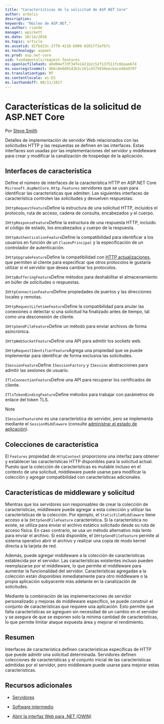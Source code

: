 ```yaml
---
title: "Características de la solicitud de ASP.NET Core"
author: ardalis
description: 
keywords: "Núcleo de ASP.NET,"
ms.author: riande
manager: wpickett
ms.date: 10/14/2016
ms.topic: article
ms.assetid: d1fbd23c-2ff9-4216-b908-0201ff3afb7c
ms.technology: aspnet
ms.prod: asp.net-core
uid: fundamentals/request-features
ms.openlocfilehash: e8d04ef7df34fe1421b2c52f137511fc6baae674
ms.sourcegitcommit: 0b6c8e6d81d2b3c161cd375036eecbace46a9707
ms.translationtype: MT
ms.contentlocale: es-ES
ms.lasthandoff: 08/11/2017
---
```

# <a name="request-features-in-aspnet-core"></a>Características de la solicitud de ASP.NET Core

Por [Steve Smith](http://ardalis.com)

Detalles de implementación de servidor Web relacionados con las solicitudes HTTP y las respuestas se definen en las interfaces. Estas interfaces son usadas por las implementaciones del servidor y middleware para crear y modificar la canalización de hospedaje de la aplicación.

## <a name="feature-interfaces"></a>Interfaces de característica

Define el número de interfaces de la característica HTTP en ASP.NET Core `Microsoft.AspNetCore.Http.Features` servidores que se usan para identificar las características que admiten. Las siguientes interfaces de característica controlen las solicitudes y devuelven respuestas:

`IHttpRequestFeature`Define la estructura de una solicitud HTTP, incluidos el protocolo, ruta de acceso, cadena de consulta, encabezados y el cuerpo.

`IHttpResponseFeature`Define la estructura de una respuesta HTTP, incluido el código de estado, los encabezados y cuerpo de la respuesta.

`IHttpAuthenticationFeature`Define la compatibilidad para identificar a los usuarios en función de un `ClaimsPrincipal` y la especificación de un controlador de autenticación.

`IHttpUpgradeFeature`Define la compatibilidad con [HTTP actualizaciones](https://tools.ietf.org/html/rfc2616.html#section-14.42), que permiten al cliente para especificar que otros protocolos le gustaría utilizar si el servidor que desea cambiar los protocolos.

`IHttpBufferingFeature`Define métodos para deshabilitar el almacenamiento en búfer de solicitudes o respuestas.

`IHttpConnectionFeature`Define propiedades de puertos y las direcciones locales y remotas.

`IHttpRequestLifetimeFeature`Define la compatibilidad para anular las conexiones o detectar si una solicitud ha finalizado antes de tiempo, tal como una desconexión de cliente.

`IHttpSendFileFeature`Define un método para enviar archivos de forma asincrónica.

`IHttpWebSocketFeature`Define una API para admitir los sockets web.

`IHttpRequestIdentifierFeature`Agrega una propiedad que se puede implementar para identificar de forma exclusiva las solicitudes.

`ISessionFeature`Define `ISessionFactory` y `ISession` abstracciones para admitir las sesiones de usuario.

`ITlsConnectionFeature`Define una API para recuperar los certificados de cliente.

`ITlsTokenBindingFeature`Define métodos para trabajar con parámetros de enlace del token TLS.

> [!NOTE]
> `ISessionFeature`no es una característica de servidor, pero se implementa mediante el `SessionMiddleware` (consulte [administrar el estado de aplicación](app-state.md)).

## <a name="feature-collections"></a>Colecciones de característica

El `Features` propiedad de `HttpContext` proporciona una interfaz para obtener y establecer las características HTTP disponibles para la solicitud actual. Puesto que la colección de características es mutable incluso en el contexto de una solicitud, middleware puede usarse para modificar la colección y agregar compatibilidad con características adicionales.

## <a name="middleware-and-request-features"></a>Características de middleware y solicitud

Mientras que los servidores son responsables de crear la colección de características, middleware puede agregar a esta colección y utilizar las características de la colección. Por ejemplo, el `StaticFileMiddleware` tiene acceso a la `IHttpSendFileFeature` característica. Si la característica no existe, se utiliza para enviar el archivo estático solicitado desde su ruta de acceso física. En caso contrario, se usa un método alternativo más lento para enviar el archivo. Si está disponible, el `IHttpSendFileFeature` permite al sistema operativo abrir el archivo y realizar una copia de modo kernel directa a la tarjeta de red.

Además, puede agregar middleware a la colección de características establecida por el servidor. Las características existentes incluso pueden reemplazarse por el middleware, lo que permite el middleware para aumentar la funcionalidad del servidor. Características agregadas a la colección están disponibles inmediatamente para otro middleware o la propia aplicación subyacente más adelante en la canalización de solicitudes.

Mediante la combinación de las implementaciones de servidor personalizado y mejoras de middleware específico, se puede construir el conjunto de características que requiere una aplicación. Esto permite que falta características se agreguen sin necesidad de un cambio en el servidor y se asegura de que se exponen solo la mínima cantidad de características, lo que permite limitar ataque expuesta área y mejorar el rendimiento.

## <a name="summary"></a>Resumen

Interfaces de característica definen características específicas de HTTP que puede admitir una solicitud determinada. Servidores definen colecciones de características y el conjunto inicial de las características admitidas por el servidor, pero middleware puede usarse para mejorar estas características.

## <a name="additional-resources"></a>Recursos adicionales

* [Servidores](servers/index.md)

* [Software intermedio](middleware.md)

* [Abrir la interfaz Web para .NET (OWIN)](owin.md)
